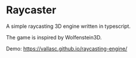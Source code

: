 # Raycaster
A simple raycasting 3D engine written in typescript.

The game is inspired by Wolfenstein3D.

Demo:
https://vallasc.github.io/raycasting-engine/
